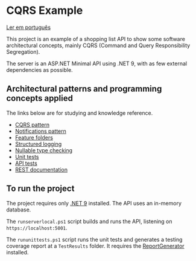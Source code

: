 # CQRS Example

[Ler em português](README_pt.md)

This project is an example of a shopping list API to show some software architectural concepts, mainly CQRS (Command and Query Responsibility Segregation).

The server is an ASP.NET Minimal API using .NET 9, with as few external dependencies as possible.

## Architectural patterns and programming concepts applied

The links below are for studying and knowledge reference.

* [CQRS pattern](https://docs.microsoft.com/en-us/azure/architecture/patterns/cqrs)
* [Notifications pattern](https://martinfowler.com/articles/replaceThrowWithNotification.html)
* [Feature folders](http://www.kamilgrzybek.com/design/feature-folders/)
* [Structured logging](https://messagetemplates.org/)
* [Nullable type checking](https://docs.microsoft.com/en-us/dotnet/csharp/nullable-references)
* [Unit tests](https://softwaretestingfundamentals.com/unit-testing/)
* [API tests](https://pororoca.io/docs/automated-tests)
* [REST documentation](https://guides.scalar.com/scalar/scalar-api-references/net-integration)

## To run the project

The project requires only [.NET 9](https://dotnet.microsoft.com/) installed. The API uses an in-memory database.

The `runserverlocal.ps1` script builds and runs the API, listening on `https://localhost:5001`.

The `rununittests.ps1` script runs the unit tests and generates a testing coverage report at a `TestResults` folder. It requires the [ReportGenerator](https://github.com/danielpalme/ReportGenerator) installed.